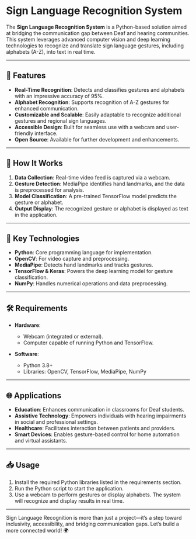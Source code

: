# Sign Language Recognition System  

The **Sign Language Recognition System** is a Python-based solution aimed at bridging the communication gap between Deaf and hearing communities. This system leverages advanced computer vision and deep learning technologies to recognize and translate sign language gestures, including alphabets (A-Z), into text in real time.

---

## 🌟 Features  
- **Real-Time Recognition**: Detects and classifies gestures and alphabets with an impressive accuracy of 95%.  
- **Alphabet Recognition**: Supports recognition of A-Z gestures for enhanced communication.  
- **Customizable and Scalable**: Easily adaptable to recognize additional gestures and regional sign languages.  
- **Accessible Design**: Built for seamless use with a webcam and user-friendly interface.  
- **Open Source**: Available for further development and enhancements.

---

## 🚀 How It Works  
1. **Data Collection**: Real-time video feed is captured via a webcam.  
2. **Gesture Detection**: MediaPipe identifies hand landmarks, and the data is preprocessed for analysis.  
3. **Model Classification**: A pre-trained TensorFlow model predicts the gesture or alphabet.  
4. **Output Display**: The recognized gesture or alphabet is displayed as text in the application.

---

## 📖 Key Technologies  
- **Python**: Core programming language for implementation.  
- **OpenCV**: For video capture and preprocessing.  
- **MediaPipe**: Detects hand landmarks and tracks gestures.  
- **TensorFlow & Keras**: Powers the deep learning model for gesture classification.  
- **NumPy**: Handles numerical operations and data preprocessing.

---

## 🛠️ Requirements  
- **Hardware**:  
  - Webcam (integrated or external).  
  - Computer capable of running Python and TensorFlow.  

- **Software**:  
  - Python 3.8+  
  - Libraries: OpenCV, TensorFlow, MediaPipe, NumPy  

---

## 🌐 Applications  
- **Education**: Enhances communication in classrooms for Deaf students.  
- **Assistive Technology**: Empowers individuals with hearing impairments in social and professional settings.  
- **Healthcare**: Facilitates interaction between patients and providers.  
- **Smart Devices**: Enables gesture-based control for home automation and virtual assistants.  

---

## 📥 Usage  
1. Install the required Python libraries listed in the requirements section.  
2. Run the Python script to start the application.  
3. Use a webcam to perform gestures or display alphabets. The system will recognize and display results in real time.

---

Sign Language Recognition is more than just a project—it’s a step toward inclusivity, accessibility, and bridging communication gaps. Let’s build a more connected world! 🌍
